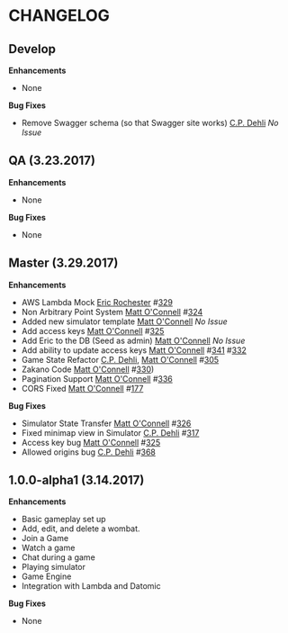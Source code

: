 CHANGELOG
=========

## Develop
**Enhancements**
* None

**Bug Fixes**
* Remove Swagger schema (so that Swagger site works)
    [C.P. Dehli][/dehli] *No Issue*

## QA (3.23.2017)
**Enhancements**
* None

**Bug Fixes**
* None

## Master (3.29.2017)
**Enhancements**
* AWS Lambda Mock
    [Eric Rochester][/erochest] #[329](https://github.com/willowtreeapps/wombats-api/issues/329)
* Non Arbitrary Point System
    [Matt O'Connell][/oconn] #[324](https://github.com/willowtreeapps/wombats-api/issues/324)
* Added new simulator template
    [Matt O'Connell][/oconn] *No Issue*
* Add access keys
    [Matt O'Connell][/oconn] #[325](https://github.com/willowtreeapps/wombats-api/issues/325)
* Add Eric to the DB (Seed as admin)
    [Matt O'Connell][/oconn] *No Issue*
* Add ability to update access keys
    [Matt O'Connell][/oconn] #[341](https://github.com/willowtreeapps/wombats-api/issues/341) #[332](https://github.com/willowtreeapps/wombats-api/issues/332)
* Game State Refactor
    [C.P. Dehli][/dehli], [Matt O'Connell][/oconn] #[305](https://github.com/willowtreeapps/wombats-api/issues/305)
* Zakano Code
    [Matt O'Connell][/oconn] #[330](https://github.com/willowtreeapps/wombats-api/issues/330))
* Pagination Support
    [Matt O'Connell][/oconn] #[336](https://github.com/willowtreeapps/wombats-api/issues/336)
* CORS Fixed
    [Matt O'Connell][/oconn] #[177](https://github.com/willowtreeapps/wombats-api/issues/177)

**Bug Fixes**
* Simulator State Transfer
    [Matt O'Connell][/oconn] #[326](https://github.com/willowtreeapps/wombats-api/issues/326)
* Fixed minimap view in Simulator
    [C.P. Dehli][/dehli] #[317](https://github.com/willowtreeapps/wombats-api/issues/317)
* Access key bug
    [Matt O'Connell][/oconn] #[325](https://github.com/willowtreeapps/wombats-api/issues/325)
* Allowed origins bug
    [C.P. Dehli][/dehli] #[368](https://github.com/willowtreeapps/wombats-api/issues/368)

## 1.0.0-alpha1 (3.14.2017)
**Enhancements**
* Basic gameplay set up
* Add, edit, and delete a wombat.
* Join a Game
* Watch a game
* Chat during a game
* Playing simulator
* Game Engine
* Integration with Lambda and Datomic

**Bug Fixes**
* None

[/dehli]: https://github.com/dehli
[/emily]: https://github.com/emilyseibert
[/oconn]: https://github.com/oconn
[/erochest]: https://github.com/erochest
